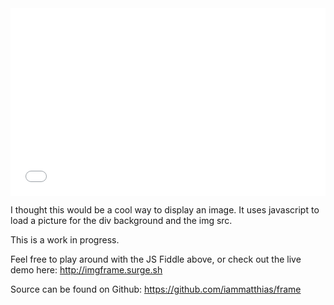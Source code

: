 <iframe width="100%" height="300" src="//jsfiddle.net/matthiaskjordan/Lph2W/246/embedded/js,html,css,result/dark/" allowfullscreen="allowfullscreen" frameborder="0"></iframe>

I thought this would be a cool way to display an image. It uses javascript to load a picture for the div background and the img src.

This is a work in progress.

Feel free to play around with the JS Fiddle above, or check out the live demo here: http://imgframe.surge.sh

Source can be found on Github: https://github.com/iammatthias/frame
